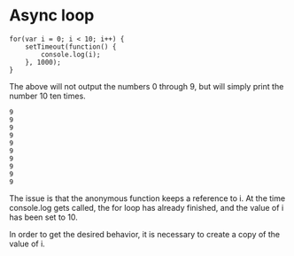 # Async loop

```
for(var i = 0; i < 10; i++) {
    setTimeout(function() {
        console.log(i);  
    }, 1000);
}
```

The above will not output the numbers 0 through 9, but will simply print the number 10 ten times.

```
9
9
9
9
9
9
9
9
9
9
```

The issue is that the anonymous function keeps a reference to i. At the time console.log gets called, the for loop has already finished, and the value of i has been set to 10.

In order to get the desired behavior, it is necessary to create a copy of the value of i.
